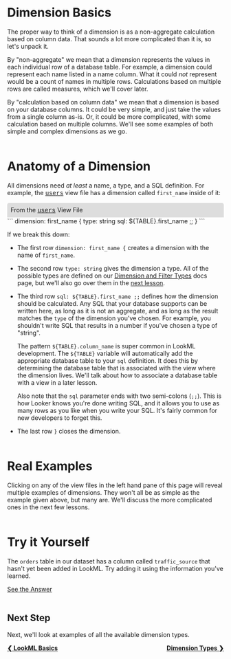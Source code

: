 # Dimension Basics

The proper way to think of a dimension is as a non-aggregate calculation based on column data. That sounds a lot more complicated than it is, so let's unpack it.

By "non-aggregate" we mean that a dimension represents the values in each individual row of a database table. For example, a dimension could represent each name listed in a name column. What it could *not* represent would be a count of names in multiple rows. Calculations based on multiple rows are called measures, which we'll cover later.

By "calculation based on column data" we mean that a dimension is based on your database columns. It could be very simple, and just take the values from a single column as-is. Or, it could be more complicated, with some calculation based on multiple columns. We'll see some examples of both simple and complex dimensions as we go.<br /><br />


# Anatomy of a Dimension

All dimensions need *at least* a name, a type, and a SQL definition.  For example, the <a href="https://learn2.looker.com/projects/e-commerce/files/users.view.lkml" style="font-family:Monaco,Menlo,Consolas,Courier New,monospace;">users</a> view file has a dimension called `first_name` inside of it:

<div style="border-radius:5px 5px 0 0;padding:8px;background-color:rgb(221,221,221);">
 From the <a href="https://learn2.looker.com/projects/e-commerce/files/users.view.lkml" style="font-family:Monaco,Menlo,Consolas,Courier New,monospace;">users</a> View File</a>
</div>
```
dimension: first_name {
  type: string
  sql: ${TABLE}.first_name ;;
}
```

If we break this down:

+ The first row `dimension: first_name {` creates a dimension with the name of `first_name`.

+ The second row `type: string` gives the dimension a type. All of the possible types are defined on our [Dimension and Filter Types](https://looker.com/docs/reference/field-reference/dimension-type-reference) docs page, but we'll also go over them in the [next lesson](https://learn2.looker.com/projects/e-commerce/files/3_dimension_types.md).

+ The third row `sql: ${TABLE}.first_name ;;` defines how the dimension should be calculated. Any SQL that your database supports can be written here, as long as it is not an aggregate, and as long as the result matches the `type` of the dimension you've chosen. For example, you shouldn't write SQL that results in a number if you've chosen a type of "string".

  The pattern `${TABLE}.column_name` is super common in LookML development. The `${TABLE}` variable will automatically add the appropriate database table to your `sql` definition. It does this by determining the database table that is associated with the view where the dimension lives. We'll talk about how to associate a database table with a view in a later lesson.

  Also note that the `sql` parameter ends with two semi-colons (`;;`). This is how Looker knows you're done writing SQL, and it allows you to use as many rows as you like when you write your SQL. It's fairly common for new developers to forget this.

+ The last row `}` closes the dimension.<br /><br />



# Real Examples

Clicking on any of the view files in the left hand pane of this page will reveal multiple examples of dimensions. They won't all be as simple as the example given above, but many are. We'll discuss the more complicated ones in the next few lessons.<br /><br />



# Try it Yourself

The `orders` table in our dataset has a column called `traffic_source` that hasn't yet been added in LookML. Try adding it using the information you've learned.

[See the Answer](https://learn2.looker.com/projects/e-commerce/files/z_answers.md#dimension-basics)<br /><br />



## Next Step

Next, we'll look at examples of all the available dimension types.

<div style="float:left;font-weight:bold;">
  <a href="https://learn2.looker.com/projects/e-commerce/files/1_lookml_basics.md">&#10094; LookML Basics</a>
</div>

<div style="float:right;font-weight:bold;">
  <a href="https://learn2.looker.com/projects/e-commerce/files/3_dimension_types.md">Dimension Types &#10095;</a>
</div>
